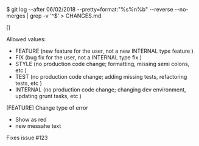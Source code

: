 $ git log --after 06/02/2018 --pretty=format:"%s%n%b" --reverse --no-merges | grep -v '^$' > CHANGES.md

[<TYPE>] <subject>

<body>

<footer>

Allowed <TYPE> values:
- FEATURE (new feature for the user, not a new INTERNAL type feature )
- FIX (bug fix for the user, not a INTERNAL type fix )
- STYLE (no production code change; formatting, missing semi colons, etc )
- TEST (no production code change; adding missing tests, refactoring tests, etc )
- INTERNAL (no production code change; changing dev environment, updating grunt tasks, etc )

[FEATURE] Change type of error

 - Show as red
 - new messahe text
 
Fixes issue #123